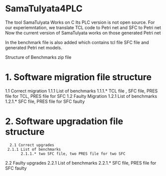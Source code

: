 # SamaTulyata4PLC
The tool SamaTulyata Works on C 
Its PLC version is not open source.
For our experiemntation, we translate TCL code to Petri net and SFC to Petri net 
Now the current version of SamaTulyata works on those generated Petri net 

In the benchmark file is also added which contains tcl file SFC file and generated Petri net models.

Structure of Benchmarks zip file

# 1. Software migration file structure

 1.1 Correct migration
    1.1.1 List of benchmarks
          1.1.1.* TCL file , SFC file, PRES file for TCL, PRES file for SFC
 1.2 Faulty Migration
     1.2.1 List of benchmarks
      1.2.1.*  SFC file, PRES file for SFC faulty
      
# 2. Software upgradation file structure
      2.1 Correct upgrades
     2.1.1 List of benchmarks
           2.1.1.* two SFC file, two PRES file for two SFC
   2.2 Faulty upgrades
      2.2.1 List of benchmarks
           2.2.1.* SFC file, PRES file for SFC faulty 
